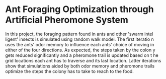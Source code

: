 # Ant Foraging Optimization through Artificial Pheromone System
In this project, the foraging pattern found in ants and other 'swarm intel
ligent' insects is simulated using random walk model. The first iteratio
n uses the ants' odor memory to influence each ants' choice of moving in
either of the four directions. As expected, the steps taken by the colon
y gets reduced significantly and a pheromone trail is updated based on t
he grid locations each ant has to traverse and its last location. Latter
iterations show that simulations aided by both odor memory and pheromone
trails optimize the steps the colony has to take to reach to the food.
